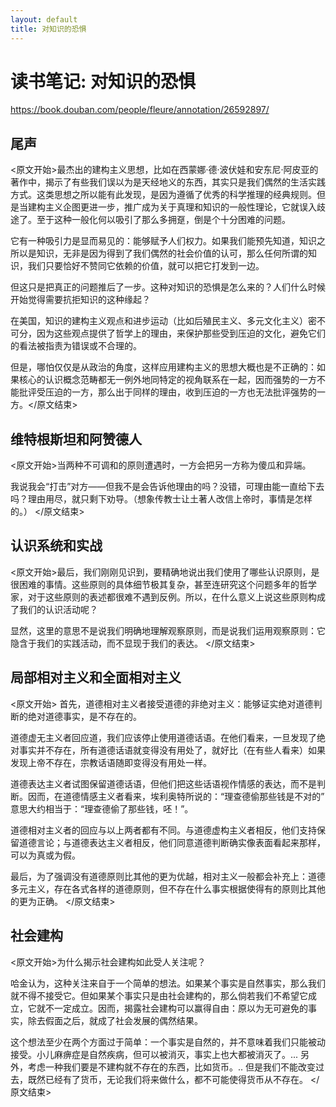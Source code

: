 ```yaml
---
layout: default
title: 对知识的恐惧
---
```


# 读书笔记: 对知识的恐惧

<https://book.douban.com/people/fleure/annotation/26592897/>
## 尾声

<原文开始>最杰出的建构主义思想，比如在西蒙娜·德·波伏娃和安东尼·阿皮亚的著作中，揭示了有些我们误以为是天经地义的东西，其实只是我们偶然的生活实践方式。这类思想之所以能有此发现，是因为遵循了优秀的科学推理的经典规则。但是当建构主义企图更进一步，推广成为关于真理和知识的一般性理论，它就误入歧途了。至于这种一般化何以吸引了那么多拥趸，倒是个十分困难的问题。

它有一种吸引力是显而易见的：能够赋予人们权力。如果我们能预先知道，知识之所以是知识，无非是因为得到了我们偶然的社会价值的认可，那么任何所谓的知识，我们只要恰好不赞同它依赖的价值，就可以把它打发到一边。

但这只是把真正的问题推后了一步。这种对知识的恐惧是怎么来的？人们什么时候开始觉得需要抗拒知识的这种缘起？

在美国，知识的建构主义观点和进步运动（比如后殖民主义、多元文化主义）密不可分，因为这些观点提供了哲学上的理由，来保护那些受到压迫的文化，避免它们的看法被指责为错误或不合理的。

但是，哪怕仅仅是从政治的角度，这样应用建构主义的思想大概也是不正确的：如果核心的认识概念范畴都无一例外地同特定的视角联系在一起，因而强势的一方不能批评受压迫的一方，那么出于同样的理由，收到压迫的一方也无法批评强势的一方。</原文结束>
## 维特根斯坦和阿赞德人

<原文开始>当两种不可调和的原则遭遇时，一方会把另一方称为傻瓜和异端。

我说我会“打击”对方——但我不是会告诉他理由的吗？没错，可理由能一直给下去吗？理由用尽，就只剩下劝导。（想象传教士让土著人改信上帝时，事情是怎样的。）
</原文结束>
## 认识系统和实战

<原文开始>最后，我们刚刚见识到，要精确地说出我们使用了哪些认识原则，是很困难的事情。这些原则的具体细节极其复杂，甚至连研究这个问题多年的哲学家，对于这些原则的表述都很难不遇到反例。所以，在什么意义上说这些原则构成了我们的认识活动呢？

显然，这里的意思不是说我们明确地理解观察原则，而是说我们运用观察原则：它隐含于我们的实践活动，而不显现于我们的表达。
</原文结束>
## 局部相对主义和全面相对主义

<原文开始>
首先，道德相对主义者接受道德的非绝对主义：能够证实绝对道德判断的绝对道德事实，是不存在的。

道德虚无主义者回应道，我们应该停止使用道德话语。在他们看来，一旦发现了绝对事实并不存在，所有道德话语就变得没有用处了，就好比（在有些人看来）如果发现上帝不存在，宗教话语随即变得没有用处一样。

道德表达主义者试图保留道德话语，但他们把这些话语视作情感的表达，而不是判断。因而，在道德情感主义者看来，埃利奥特所说的：“理查德偷那些钱是不对的” 意思大约相当于：“理查德偷了那些钱，呸！”。

道德相对主义者的回应与以上两者都有不同。与道德虚构主义者相反，他们支持保留道德言论；与道德表达主义者相反，他们同意道德判断确实像表面看起来那样，可以为真或为假。

最后，为了强调没有道德原则比其他的更为优越，相对主义一般都会补充上：道德多元主义，存在各式各样的道德原则，但不存在什么事实根据使得有的原则比其他的更为正确。
</原文结束>
## 社会建构

<原文开始>为什么揭示社会建构如此受人关注呢？

哈金认为，这种关注来自于一个简单的想法。如果某个事实是自然事实，那么我们就不得不接受它。但如果某个事实只是由社会建构的，那么倘若我们不希望它成立，它就不一定成立。因而，揭露社会建构可以赢得自由：原以为无可避免的事实，除去假面之后，就成了社会发展的偶然结果。

这个想法至少在两个方面过于简单：一个事实是自然的，并不意味着我们只能被动接受。小儿麻痹症是自然疾病，但可以被消灭，事实上也大都被消灭了。... 另外，考虑一种我们要是不建构就不存在的东西，比如货币。.. 但是我们不能改变过去，既然已经有了货币，无论我们将来做什么，都不可能使得货币从不存在。
</原文结束>